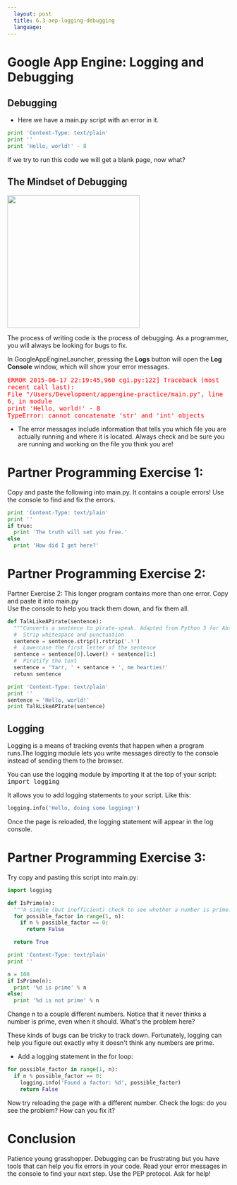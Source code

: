 ```yaml
---
  layout: post
  title: 6.3-aep-logging-debugging
  language: 
---
```



# Google App Engine: Logging and Debugging

## Debugging

+ Here we have a main.py script with an error in it.

```python
print 'Content-Type: text/plain'
print ''
print 'Hello, world!' - 8
```
If we try to run this code we will get a blank page, now what?

## The Mindset of Debugging
<img src="http://collectskin.com/wp-content/uploads/2010/07/killbug.png" width="300px">

The process of writing code is the process of debugging. As a programmer, you will always be looking for bugs to fix.

In GoogleAppEngineLauncher, pressing the **Logs** button will open the **Log Console** window, which will show your error messages.

<kbd style="color:red">ERROR    2015-06-17 22:19:45,960 cgi.py:122] Traceback (most recent call last):</br>
  File "/Users/Development/appengine-practice/main.py", line 6, in module</br>
    print 'Hello, world!' - 8</br>
TypeError: cannot concatenate 'str' and 'int' objects</kbd>

+ The error messages include information that tells you which file you are actually running and where it is located. Always check and be sure you are running and working on the file you think you are!


# Partner Programming Exercise 1:
Copy and paste the following into main.py. It contains a couple errors! Use the console to find and fix the errors.

```python
print 'Content-Type: text/plain'
print ''
if true:
  print 'The truth will set you free.'
else
  print 'How did I get here?'
```

# Partner Programming Exercise 2:

Partner Exercise 2: This longer program contains more than one error. Copy and paste it into main.py  
Use the console to help you track them down, and fix them all.
```python
def TalkLikeAPirate(sentence):
  """Converts a sentence to pirate-speak. Adapted from Python 3 for Absolute Beginners: http://www.google.com/books?id=sQGFIX_0xCUC&pg=PA242"""
  #  Strip whitespace and punctuation
  sentence = sentence.strip().rstrip('.!')
  #  Lowercase the first letter of the sentence
  sentence = sentence[0].lower() + sentence[1:]
  #  Piratify the text
  sentence = 'Yarr, ' + sentance + ', me hearties!'
  retunn sentence

print 'Content-Type: text/plain'
print ''
sentence = 'Hello, world!'
print TalkLikeAPIrate(sentence)
```

## Logging
Logging is a means of tracking events that happen when a program runs.The logging module lets you write messages directly to the console instead of sending them to the browser.

You can use the logging module by importing it at the top of your script:  <kbd>import logging</kbd>

It allows you to add logging statements to your script. Like this:
```python
logging.info('Hello, doing some logging!')
```
Once the page is reloaded, the logging statement will appear in the log console.

# Partner Programming  Exercise 3:
Try copy and pasting this script into main.py:
```python
import logging

def IsPrime(n):
  """A simple (but inefficient) check to see whether a number is prime."""
  for possible_factor in range(1, n):
    if n % possible_factor == 0:
      return False

  return True

print 'Content-Type: text/plain'
print ''

n = 100
if IsPrime(n):
  print '%d is prime' % n
else:
  print '%d is not prime' % n
```
Change n to a couple different numbers. Notice that it never thinks a number is prime, even when it should. What's the problem here?

These kinds of bugs can be tricky to track down. Fortunately, logging can help you figure out exactly why it doesn't think any numbers are prime.

+ Add a logging statement in the for loop:
```python
for possible_factor in range(1, n):
  if n % possible_factor == 0:
    logging.info('Found a factor: %d', possible_factor)
    return False
```
Now try reloading the page with a different number. Check the logs: do you see the problem? How can you fix it?

# Conclusion

Patience young grasshopper. Debugging can be frustrating but you have tools that can help you fix errors in your code. Read your error messages in the console to find your next step. Use the PEP protocol. Ask for help!
